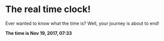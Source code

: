 # The real time clock!

Ever wanted to know what the time is? Well, your journey is about to end!

**The time is Nov 19, 2017, 07:33**